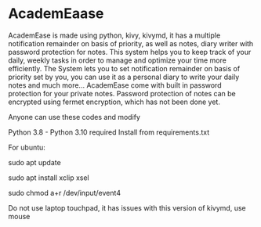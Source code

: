 # AcademEaase
AcademEase is made using python, kivy, kivymd, it has a multiple notification remainder on basis of priority, as well as notes, diary writer with password protection for notes.
This system helps you to keep track of your daily, weekly tasks in order to manage and optimize your time more efficiently. The System lets you to set notification remainder on basis of priority set by you, you can use it as a personal diary to write your daily notes and much more... AcademEase come with built in password protection for your private notes.
Password protection of notes can be encrypted using fermet encryption, which has not been done yet.

Anyone can use these codes and modify


Python 3.8 - Python 3.10 required
Install from requirements.txt

For ubuntu:

sudo apt update

sudo apt install xclip xsel

sudo chmod a+r /dev/input/event4




Do not use laptop touchpad, it has issues with this version of kivymd, use mouse
